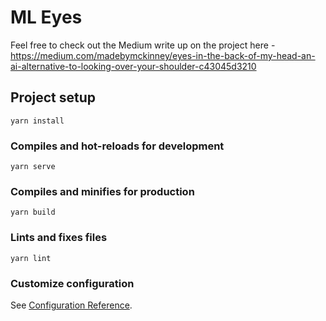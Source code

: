 # ML Eyes

Feel free to check out the Medium write up on the project here - https://medium.com/madebymckinney/eyes-in-the-back-of-my-head-an-ai-alternative-to-looking-over-your-shoulder-c43045d3210
## Project setup
```
yarn install
```

### Compiles and hot-reloads for development
```
yarn serve
```

### Compiles and minifies for production
```
yarn build
```

### Lints and fixes files
```
yarn lint
```

### Customize configuration
See [Configuration Reference](https://cli.vuejs.org/config/).
